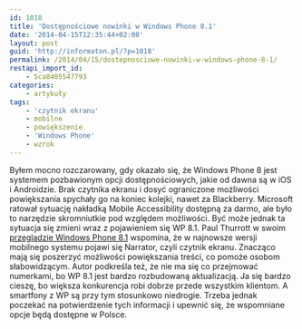 ```yaml
---
id: 1018
title: 'Dostępnościowe nowinki w Windows Phone 8.1'
date: '2014-04-15T12:35:44+02:00'
layout: post
guid: 'http://informaton.pl/?p=1018'
permalink: /2014/04/15/dostepnosciowe-nowinki-w-windows-phone-8-1/
restapi_import_id:
    - 5ca8405547793
categories:
    - artykuły
tags:
    - 'czytnik ekranu'
    - mobilne
    - powiększenie
    - 'Windows Phone'
    - wzrok
---
```


Byłem mocno rozczarowany, gdy okazało się, że Windows Phone 8 jest systemem pozbawionym opcji dostępnościowych, jakie od dawna są w iOS i Androidzie. Brak czytnika ekranu i dosyć ograniczone możliwości powiększania spychały go na koniec kolejki, nawet za Blackberry. Microsoft ratował sytuację nakładką Mobile Accessibility dostępną za darmo, ale było to narzędzie skromniutkie pod względem możliwości. Być może jednak ta sytuacja się zmieni wraz z pojawieniem się WP 8.1. Paul Thurrott w swoim [przeglądzie Windows Phone 8.1](http://winsupersite.com/windows-phone/windows-phone-81-review) wspomina, że w najnowsze wersji mobilnego systemu pojawi się Narrator, czyli czytnik ekranu. Znacząco mają się poszerzyć możliwości powiększania treści, co pomoże osobom słabowidzącym. Autor podkreśla też, że nie ma się co przejmować numerkami, bo WP 8.1 jest bardzo rozbudowaną aktualizacją. Ja się bardzo cieszę, bo większa konkurencja robi dobrze przede wszystkim klientom. A smartfony z WP są przy tym stosunkowo niedrogie. Trzeba jednak poczekać na potwierdzenie tych informacji i upewnić się, że wspomniane opcje będą dostępne w Polsce.